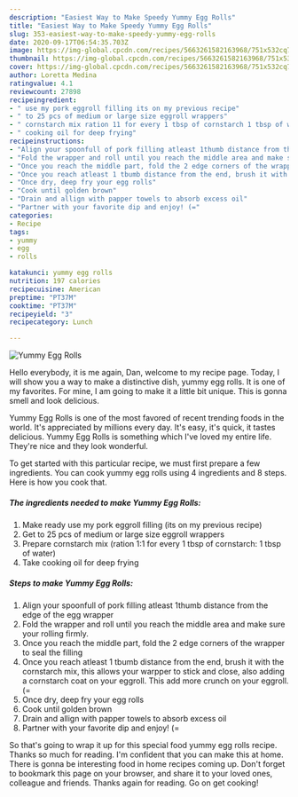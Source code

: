 ```yaml
---
description: "Easiest Way to Make Speedy Yummy Egg Rolls"
title: "Easiest Way to Make Speedy Yummy Egg Rolls"
slug: 353-easiest-way-to-make-speedy-yummy-egg-rolls
date: 2020-09-17T06:54:35.703Z
image: https://img-global.cpcdn.com/recipes/5663261582163968/751x532cq70/yummy-egg-rolls-recipe-main-photo.jpg
thumbnail: https://img-global.cpcdn.com/recipes/5663261582163968/751x532cq70/yummy-egg-rolls-recipe-main-photo.jpg
cover: https://img-global.cpcdn.com/recipes/5663261582163968/751x532cq70/yummy-egg-rolls-recipe-main-photo.jpg
author: Loretta Medina
ratingvalue: 4.1
reviewcount: 27898
recipeingredient:
- " use my pork eggroll filling its on my previous recipe"
- " to 25 pcs of medium or large size eggroll wrappers"
- " cornstarch mix ration 11 for every 1 tbsp of cornstarch 1 tbsp of water"
- " cooking oil for deep frying"
recipeinstructions:
- "Align your spoonfull of pork filling atleast 1thumb distance from the edge of the egg wrapper"
- "Fold the wrapper and roll until you reach the middle area and make sure your rolling firmly."
- "Once you reach the middle part, fold the 2 edge corners of the wrapper to seal the filling"
- "Once you reach atleast 1 tbumb distance from the end, brush it with the cornstarch mix, this allows your warpper to stick and close, also adding a cornstarch coat on your eggroll. This add more crunch on your eggroll. (="
- "Once dry, deep fry your egg rolls"
- "Cook until golden brown"
- "Drain and allign with papper towels to absorb excess oil"
- "Partner with your favorite dip and enjoy! (="
categories:
- Recipe
tags:
- yummy
- egg
- rolls

katakunci: yummy egg rolls 
nutrition: 197 calories
recipecuisine: American
preptime: "PT37M"
cooktime: "PT37M"
recipeyield: "3"
recipecategory: Lunch

---
```



![Yummy Egg Rolls](https://img-global.cpcdn.com/recipes/5663261582163968/751x532cq70/yummy-egg-rolls-recipe-main-photo.jpg)

Hello everybody, it is me again, Dan, welcome to my recipe page. Today, I will show you a way to make a distinctive dish, yummy egg rolls. It is one of my favorites. For mine, I am going to make it a little bit unique. This is gonna smell and look delicious.



Yummy Egg Rolls is one of the most favored of recent trending foods in the world. It's appreciated by millions every day. It's easy, it's quick, it tastes delicious. Yummy Egg Rolls is something which I've loved my entire life. They're nice and they look wonderful.


To get started with this particular recipe, we must first prepare a few ingredients. You can cook yummy egg rolls using 4 ingredients and 8 steps. Here is how you cook that.

<!--inarticleads1-->

##### The ingredients needed to make Yummy Egg Rolls:

1. Make ready  use my pork eggroll filling (its on my previous recipe)
1. Get  to 25 pcs of medium or large size eggroll wrappers
1. Prepare  cornstarch mix (ration 1:1 for every 1 tbsp of cornstarch: 1 tbsp of water)
1. Take  cooking oil for deep frying




<!--inarticleads2-->

##### Steps to make Yummy Egg Rolls:

1. Align your spoonfull of pork filling atleast 1thumb distance from the edge of the egg wrapper
1. Fold the wrapper and roll until you reach the middle area and make sure your rolling firmly.
1. Once you reach the middle part, fold the 2 edge corners of the wrapper to seal the filling
1. Once you reach atleast 1 tbumb distance from the end, brush it with the cornstarch mix, this allows your warpper to stick and close, also adding a cornstarch coat on your eggroll. This add more crunch on your eggroll. (=
1. Once dry, deep fry your egg rolls
1. Cook until golden brown
1. Drain and allign with papper towels to absorb excess oil
1. Partner with your favorite dip and enjoy! (=




So that's going to wrap it up for this special food yummy egg rolls recipe. Thanks so much for reading. I'm confident that you can make this at home. There is gonna be interesting food in home recipes coming up. Don't forget to bookmark this page on your browser, and share it to your loved ones, colleague and friends. Thanks again for reading. Go on get cooking!
